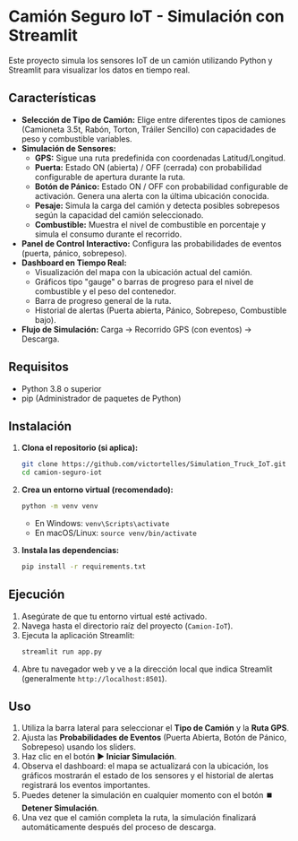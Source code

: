 # Camión Seguro IoT - Simulación con Streamlit

Este proyecto simula los sensores IoT de un camión utilizando Python y Streamlit para visualizar los datos en tiempo real.

## Características

- **Selección de Tipo de Camión:** Elige entre diferentes tipos de camiones (Camioneta 3.5t, Rabón, Torton, Tráiler Sencillo) con capacidades de peso y combustible variables.
- **Simulación de Sensores:**
    - **GPS:** Sigue una ruta predefinida con coordenadas Latitud/Longitud.
    - **Puerta:** Estado ON (abierta) / OFF (cerrada) con probabilidad configurable de apertura durante la ruta.
    - **Botón de Pánico:** Estado ON / OFF con probabilidad configurable de activación. Genera una alerta con la última ubicación conocida.
    - **Pesaje:** Simula la carga del camión y detecta posibles sobrepesos según la capacidad del camión seleccionado.
    - **Combustible:** Muestra el nivel de combustible en porcentaje y simula el consumo durante el recorrido.
- **Panel de Control Interactivo:** Configura las probabilidades de eventos (puerta, pánico, sobrepeso).
- **Dashboard en Tiempo Real:**
    - Visualización del mapa con la ubicación actual del camión.
    - Gráficos tipo "gauge" o barras de progreso para el nivel de combustible y el peso del contenedor.
    - Barra de progreso general de la ruta.
    - Historial de alertas (Puerta abierta, Pánico, Sobrepeso, Combustible bajo).
- **Flujo de Simulación:** Carga -> Recorrido GPS (con eventos) -> Descarga.

## Requisitos

- Python 3.8 o superior
- pip (Administrador de paquetes de Python)

## Instalación

1.  **Clona el repositorio (si aplica):**
    ```bash
    git clone https://github.com/victortelles/Simulation_Truck_IoT.git
    cd camion-seguro-iot
    ```

2.  **Crea un entorno virtual (recomendado):**
    ```bash
    python -m venv venv
    ```
    *   En Windows: `venv\Scripts\activate`
    *   En macOS/Linux: `source venv/bin/activate`

3.  **Instala las dependencias:**
    ```bash
    pip install -r requirements.txt
    ```

## Ejecución

1.  Asegúrate de que tu entorno virtual esté activado.
2.  Navega hasta el directorio raíz del proyecto (`Camion-IoT`).
3.  Ejecuta la aplicación Streamlit:
    ```bash
    streamlit run app.py
    ```
4.  Abre tu navegador web y ve a la dirección local que indica Streamlit (generalmente `http://localhost:8501`).

## Uso

1.  Utiliza la barra lateral para seleccionar el **Tipo de Camión** y la **Ruta GPS**.
2.  Ajusta las **Probabilidades de Eventos** (Puerta Abierta, Botón de Pánico, Sobrepeso) usando los sliders.
3.  Haz clic en el botón **▶️ Iniciar Simulación**.
4.  Observa el dashboard: el mapa se actualizará con la ubicación, los gráficos mostrarán el estado de los sensores y el historial de alertas registrará los eventos importantes.
5.  Puedes detener la simulación en cualquier momento con el botón **⏹️ Detener Simulación**.
6.  Una vez que el camión completa la ruta, la simulación finalizará automáticamente después del proceso de descarga.

